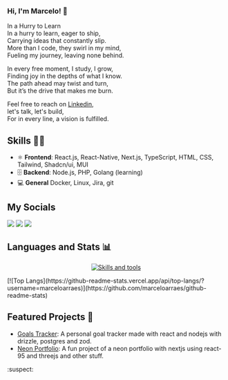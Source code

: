 ### Hi, I'm Marcelo! 👋

In a Hurry to Learn  
In a hurry to learn, eager to ship,  
Carrying ideas that constantly slip.  
More than I code, they swirl in my mind,  
Fueling my journey, leaving none behind.  

In every free moment, I study, I grow,  
Finding joy in the depths of what I know.  
The path ahead may twist and turn,  
But it’s the drive that makes me burn.  

Feel free to reach on [Linkedin](https://www.linkedin.com/in/mararraes/),  
let's talk, let's build,  
For in every line, a vision is fulfilled.  

## Skills 👨‍💻
- ⚛️ **Frontend**: React.js, React-Native, Next.js, TypeScript, HTML, CSS, Tailwind, Shadcn/ui, MUI
- 🗄️ **Backend**: Node.js, PHP, Golang (learning)
- 💻 **General** Docker, Linux, Jira, git 

## My Socials
<div>
  <a href="https://www.linkedin.com/in/Marcelo-Arraes/" target="_blank"><img src="https://img.shields.io/badge/-LinkedIn-%230077B5?style=for-the-badge&logo=linkedin&logoColor=white" target="_blank"></a> 
  <a href="https://www.instagram.com/marcelo.arraess/" target="_blank"><img src="https://img.shields.io/badge/-Instagram-%23E4405F?style=for-the-badge&logo=instagram&logoColor=white" target="_blank"></a>
  <a href="https://github.com/MarceloArraes" target="_blank"><img src="https://img.shields.io/badge/github-%23121011.svg?style=for-the-badge&logo=github&logoColor=white" target="_blank"></a>
</div>

## Languages and Stats 📊
<p align="center">
  <a href="https://skillicons.dev">
    <img src="https://skillicons.dev/icons?i=react,nextjs,js,nodejs,php,aws,docker,git,github,linux,postgres" alt="Skills and tools"/>
  </a>
</p>
[![Top Langs](https://github-readme-stats.vercel.app/api/top-langs/?username=marceloarraes)](https://github.com/marceloarraes/github-readme-stats)

## Featured Projects 🚀
- [Goals Tracker](https://github.com/MarceloArraes/PersonalMetas): A personal goal tracker made with react and nodejs with drizzle, postgres and zod.
- [Neon Portfolio](https://github.com/MarceloArraes/MyNeonPortfolio): A fun project of a neon portfolio with nextjs using react-95 and threejs and other stuff.


:suspect:
